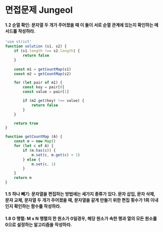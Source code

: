 # 면접문제 Jungeol
#### 1.2 순열 확인: 문자열 두 개가 주어졌을 때 이 둘이 서로 순열 관계에 있는지 확인하는 메서드를 작성하라.

```javascript
'use strict'
function solution (s1, s2) {
    if (s1.length !== s2.length) {
        return false
    }
    
    const m1 = getCountMap(s1)
    const m2 = getCountMap(s2)

    for (let pair of m1) {
        const key = pair[0]
        const value = pair[1]

        if (m2.get(key) !== value) {
            return false
        }
    }

    return true
}

function getCountMap (A) {
    const m = new Map()
    for (let c of A) {
        if (m.has(c)) {
            m.set(c, m.get(c) + 1)
        } else {
            m.set(c, 1)
        }
    }
    return m
}
```

#### 1.5 하나 빼기: 문자열을 편집하는 방법에는 세가지 종류가 있다. 문자 삽입, 문자 삭제, 문자 교체, 문자열 두 개가 주어졌을 때, 문자열을 같게 만들기 위한 편집 횟수가 1회 이내인지 확인하는 함수를 작성하라.

#### 1.8 O 행렬: M x N 행렬의 한 원소가 0일경우, 해당 원소가 속한 행과 열의 모든 원소를 0으로 설정하는 알고리즘을 작성하라.